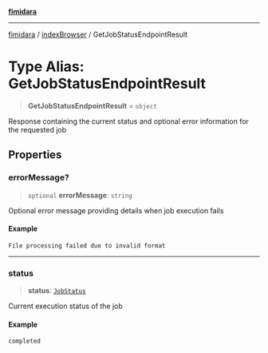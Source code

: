 [**fimidara**](../../README.md)

***

[fimidara](../../modules.md) / [indexBrowser](../README.md) / GetJobStatusEndpointResult

# Type Alias: GetJobStatusEndpointResult

> **GetJobStatusEndpointResult** = `object`

Response containing the current status and optional error information for the requested job

## Properties

### errorMessage?

> `optional` **errorMessage**: `string`

Optional error message providing details when job execution fails

#### Example

```
File processing failed due to invalid format
```

***

### status

> **status**: [`JobStatus`](JobStatus.md)

Current execution status of the job

#### Example

```
completed
```
